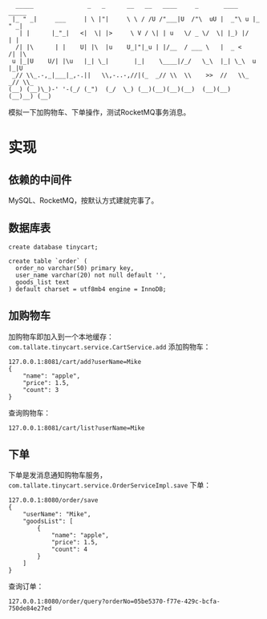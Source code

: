 ```
  _____               _   _      __   __   ____     _       ____     _____   
 |_ " _|     ___     | \ |"|     \ \ / /U /"___|U  /"\  uU |  _"\ u |_ " _|  
   | |      |_"_|   <|  \| |>     \ V / \| | u   \/ _ \/  \| |_) |/   | |    
  /| |\      | |    U| |\  |u    U_|"|_u | |/__  / ___ \   |  _ <    /| |\   
 u |_|U    U/| |\u   |_| \_|       |_|    \____|/_/   \_\  |_| \_\  u |_|U   
 _// \\_.-,_|___|_,-.||   \\,-..-,//|(_  _// \\  \\    >>  //   \\_ _// \\_  
(__) (__)\_)-' '-(_/ (_")  (_/  \_) (__)(__)(__)(__)  (__)(__)  (__)__) (__) 
```
模拟一下加购物车、下单操作，测试RocketMQ事务消息。

# 实现
## 依赖的中间件
MySQL、RocketMQ，按默认方式建就完事了。

## 数据库表
```
create database tinycart;

create table `order` (
  order_no varchar(50) primary key,
  user_name varchar(20) not null default '',
  goods_list text
) default charset = utf8mb4 engine = InnoDB;
```

## 加购物车
加购物车即加入到一个本地缓存：
`com.tallate.tinycart.service.CartService.add`
添加购物车：
```
127.0.0.1:8081/cart/add?userName=Mike
{
	"name": "apple",
	"price": 1.5,
	"count": 3
}
```
查询购物车：
```
127.0.0.1:8081/cart/list?userName=Mike
```

## 下单
下单是发消息通知购物车服务，
`com.tallate.tinycart.service.OrderServiceImpl.save`
下单：
```
127.0.0.1:8080/order/save
{
	"userName": "Mike",
	"goodsList": [
		{
			"name": "apple",
			"price": 1.5,
			"count": 4
		}
	]
}
```
查询订单：
```
127.0.0.1:8080/order/query?orderNo=05be5370-f77e-429c-bcfa-750de84e27ed
```
